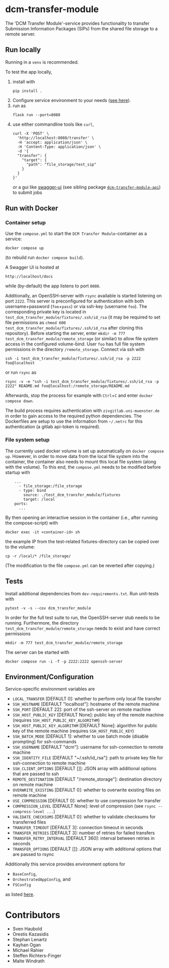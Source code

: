 # dcm-transfer-module

The 'DCM Transfer Module'-service provides functionality to transfer Submission Information Packages (SIPs) from the shared file storage to a remote server.

## Run locally
Running in a `venv` is recommended.

To test the app locally,
1. install with
   ```
   pip install .
   ```
1. Configure service environment to your needs ([see here](#environmentconfiguration)).
1. run as
   ```
   flask run --port=8080
   ```
1. use either commandline tools like `curl`,
   ```
   curl -X 'POST' \
     'http://localhost:8080/transfer' \
     -H 'accept: application/json' \
     -H 'Content-Type: application/json' \
     -d '{
     "transfer": {
       "target": {
         "path": "file_storage/test_sip"
       }
     }
   }'
   ```
   or a gui like [swagger-ui](https://github.com/lzv-nrw/dcm-transfer-module-api/-/blob/dev/dcm_transfer_module_api/openapi.yaml?ref_type=heads) (see sibling package [`dcm-transfer-module-api`](https://github.com/lzv-nrw/dcm-transfer-module-api)) to submit jobs


## Run with Docker
### Container setup
Use the `compose.yml` to start the `DCM Transfer Module`-container as a service:
```
docker compose up
```
(to rebuild run `docker compose build`).

A Swagger UI is hosted at
```
http://localhost/docs
```
while (by-default) the app listens to port `8080`.

Additionally, an OpenSSH-server with `rsync` available is started listening on port `2222`.
This server is preconfigured for authentication with both username+password (`foo`+`pass`) or via ssh-key (username `foo`).
The corresponding private key is located in `test_dcm_transfer_module/fixtures/.ssh/id_rsa` (it may be required to set file permissions as `chmod 600 test_dcm_transfer_module/fixtures/.ssh/id_rsa` after cloning this repository).
Before starting the server, enter `mkdir -m 777 test_dcm_transfer_module/remote_storage` (or similar) to allow file system access in the configured volume-bind.
User `foo` has full file system permissions in the directory `/remote_storage`.
Connect via ssh with
```
ssh -i test_dcm_transfer_module/fixtures/.ssh/id_rsa -p 2222 foo@localhost
```
or run `rsync` as
```
rsync -v -e "ssh -i test_dcm_transfer_module/fixtures/.ssh/id_rsa -p 2222" README.md foo@localhost:/remote_storage/README.md
```

Afterwards, stop the process for example with `Ctrl`+`C` and enter `docker compose down`.

The build process requires authentication with `zivgitlab.uni-muenster.de` in order to gain access to the required python dependencies.
The Dockerfiles are setup to use the information from `~/.netrc` for this authentication (a gitlab api-token is required).

### File system setup
The currently used docker volume is set up automatically on `docker compose up`. However, in order to move data from the local file system into the container, the container also needs to mount this local file system (along with the volume). To this end, the `compose.yml` needs to be modified before startup with
```
    ...
      - file_storage:/file_storage
      - type: bind
        source: ./test_dcm_transfer_module/fixtures
        target: /local
    ports:
      ...
```
By then opening an interactive session in the container (i.e., after running the compose-script) with
```
docker exec -it <container-id> sh
```
the example IP from the test-related fixtures-directory can be copied over to the volume:
```
cp -r /local/* /file_storage/
```
(The modification to the file `compose.yml` can be reverted after copying.)

## Tests
Install additional dependencies from `dev-requirements.txt`.
Run unit-tests with
```
pytest -v -s --cov dcm_transfer_module
```

In order for the full test suite to run, the OpenSSH-server stub needs to be running.
Furthermore, the directory `test_dcm_transfer_module/remote_storage` needs to exist and have correct permissions
```
mkdir -m 777 test_dcm_transfer_module/remote_storage
```
The server can be started with
```
docker compose run -i -T -p 2222:2222 openssh-server
```

## Environment/Configuration
Service-specific environment variables are
* `LOCAL_TRANSFER` [DEFAULT 0]: whether to perform only local file transfer
* `SSH_HOSTNAME` [DEFAULT "localhost"]: hostname of the remote machine
* `SSH_PORT` [DEFAULT 22]: port of the ssh-server on remote machine
* `SSH_HOST_PUBLIC_KEY` [DEFAULT None]: public key of the remote machine (requires `SSH_HOST_PUBLIC_KEY_ALGORITHM`)
* `SSH_HOST_PUBLIC_KEY_ALGORITHM` [DEFAULT None]: algorithm for public key of the remote machine (requires `SSH_HOST_PUBLIC_KEY`)
* `SSH_BATCH_MODE` [DEFAULT 1]: whether to use batch mode (disable prompting) for ssh-commands
* `SSH_USERNAME` [DEFAULT "dcm"]: username for ssh-connection to remote machine
* `SSH_IDENTITY_FILE` [DEFAULT "~/.ssh/id_rsa"]: path to private key file for ssh-connection to remote machine
* `SSH_CLIENT_OPTIONS` [DEFAULT []]: JSON array with additional options that are passed to ssh
* `REMOTE_DESTINATION` [DEFAULT "/remote_storage"]: destination directory on remote machine
* `OVERWRITE_EXISTING` [DEFAULT 0]: whether to overwrite existing files on remote machine
* `USE_COMPRESSION` [DEFAULT 0]: whether to use compression for transfer
* `COMPRESSION_LEVEL` [DEFAULT None]: level of compression (see `rsync --compress-level ...`)
* `VALIDATE_CHECKSUMS` [DEFAULT 0]: whether to validate checksums for transferred files
* `TRANSFER_TIMEOUT` [DEFAULT 3]: connection timeout in seconds
* `TRANSFER_RETRIES` [DEFAULT 3]: number of retries for failed transfers
* `TRANSFER_RETRY_INTERVAL` [DEFAULT 360]: interval between retries in seconds
* `TRANSFER_OPTIONS` [DEFAULT []]: JSON array with additional options that are passed to rsync

Additionally this service provides environment options for
* `BaseConfig`,
* `OrchestratedAppConfig`, and
* `FSConfig`

as listed [here](https://github.com/lzv-nrw/dcm-common/-/tree/dev?ref_type=heads#app-configuration).

# Contributors
* Sven Haubold
* Orestis Kazasidis
* Stephan Lenartz
* Kayhan Ogan
* Michael Rahier
* Steffen Richters-Finger
* Malte Windrath

